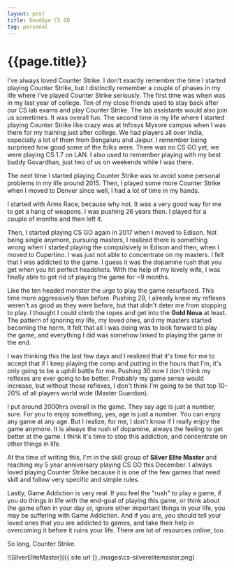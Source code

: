 ```yaml
---
layout: post
title: Goodbye CS GO
tag: personal
---
```


# {{page.title}} 

I've always loved Counter Strike. I don't exactly remember the time I started playing Counter Strike, but I distinctly remember a couple of phases in my life where I've played Counter Strike seriously. The first time was when was in my last year of college. Ten of my close friends used to stay back after our CS lab exams and play Counter Strike. The lab assistants would also join us sometimes. It was overall fun. The second time in my life where I started playing Counter Strike like crazy was at Infosys Mysore campus when I was there for my training just after college. We had players all over India, especially a lot of them from Bengaluru and Jaipur. I remember being surprised how good some of the folks were. There was no CS GO yet, we were playing CS 1.7 on LAN. I also used to remember playing with my best buddy Govardhan, just two of us on weekends while I was there. 

The next time I started playing Counter Strike was to avoid some personal problems in my life around 2015.  Then, I played some more Counter Strike when I moved to Denver since well, I had a lot of time in my hands. 

I started with Arms Race, because why not. It was a very good way for me to get a hang of weapons. I was pushing 26 years then. I played for a couple of months and then left it. 

Then, I started playing CS GO again in 2017 when I moved to Edison. Not being single anymore, pursuing masters, I realized there is something wrong when I started playing the compulsively in Edison and then, when I moved to Cupertino. I was just not able to concentrate on my masters. I felt that I was addicted to the game.  I guess it was the dopamine rush that you get when you hit perfect headshots. With the help of my lovely wife, I was finally able to get rid of playing the game for ~9 months. 

Like the ten headed monster the urge to play the game resurfaced. This time more aggressively than before. Pushing 29, I already knew my reflexes weren't as good as they were before, but that didn't deter me from stopping to play. I thought I could climb the ropes and get into the **Gold Nova** at least. The pattern of ignoring my life, my loved ones, and my masters started becoming the norm. It felt that all I was doing was to look forward to play the game, and everything I did was somehow linked to playing the game in the end. 

I was thinking this the last few days and I realized that it's time for me to accept that if I keep playing the comp and putting in the hours that I'm, it's only going to be a uphill battle for me. Pushing 30 now I don't think my reflexes are ever going to be better. Probably my game sense would increase, but without those reflexes, I don't think I'm going to be that top 10-20% of all players world wide (Master Guardian). 

I put around 2000hrs overall in the game. They say age is just a number, sure. For you to enjoy something, yes, age is just a number. You can enjoy any game at any age. But I realize, for me, I don't know if I really enjoy the game anymore. It is always the rush of dopamine, always the feeling to get better at the game. I think it's time to stop this addiction, and concentrate on other things in life. 

At the time of writing this, I'm in the skill group of **Silver Elite Master** and reaching my 5 year anniversary playing CS GO this December. I always loved playing Counter Strike because it is one of the few games that need skill and follow very specific and simple rules. 

Lastly, Game Addiction is very real. If you feel the "rush" to play a game, if you do things in life with the end-goal of playing this game, or think about the game often in your day or, ignore other important things in your life, you may be suffering with Game Addiction. And if you are, you should tell your loved ones that you are addicted to games, and take their help in overcoming it before it ruins your life. There are lot of resources online, too. 



So long, Counter Strike. 



![SilverEliteMaster]({{ site.url }}\_images\cs-silverelitemaster.png)
